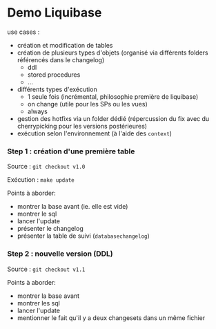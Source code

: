 # Demo Liquibase


use cases :

* création et modification de tables
* création de plusieurs types d'objets (organisé via différents folders référencés dans le changelog)
  * ddl
  * stored procedures
  * ...
* différents types d'exécution
  * 1 seule fois (incrémental, philosophie première de liquibase)
  * on change (utile pour les SPs ou les vues)
  * always 
* gestion des hotfixs via un folder dédié (répercussion du fix avec du cherrypicking pour les versions postérieures)
* exécution selon l'environnement (à l'aide des `context`)

### Step 1 : création d'une première table

Source :
`git checkout v1.0`

Exécution :
`make update`

Points à aborder:

* montrer la base avant (ie. elle est vide)
* montrer le sql
* lancer l'update
* présenter le changelog
* présenter la table de suivi (`databasechangelog`)


### Step 2 : nouvelle version (DDL)

Source :
`git checkout v1.1`

Points à aborder:

* montrer la base avant
* montrer les sql
* lancer l'update
* mentionner le fait qu'il y a deux changesets dans un même fichier

